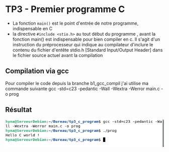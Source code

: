 # TP3 - Premier programme C
- La fonction `main()` est le point d'entrée de notre programme, indispensable en C
- la directive `#include <stio.h>` au tout début du programme , avant la fonction main() est indispensable pour bien compiler en c. Il s'agit d'un instruction du préprocesseur qui indique au compilateur d'inclure le contenu du fichier d'entête stdio.h [Standard Input/Output Header] dans le fichier source actuel avant la compilation

## Compilation via gcc
Pour compiler le code depuis la branche b1_gcc_compil j'ai utilise ma commande suivante gcc -std=c23 -pedantic -Wall -Wextra -Werror main.c -o prog

## Résultat
![alt text](compil_gcc.png)
